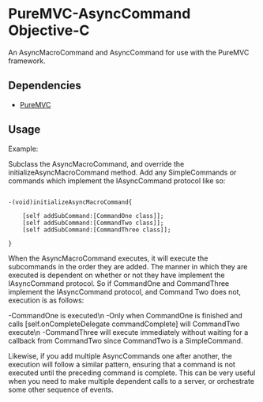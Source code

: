 PureMVC-AsyncCommand Objective-C
=================================

An AsyncMacroCommand and AsyncCommand for use with the PureMVC framework.

Dependencies
-------------------

 * [PureMVC][]


Usage
-------------------

Example:

Subclass the AsyncMacroCommand, and override the initializeAsyncMacroCommand method. Add any SimpleCommands or commands which implement the IAsyncCommand protocol like so:


<pre><code>
-(void)initializeAsyncMacroCommand{
	
	[self addSubCommand:[CommandOne class]];
	[self addSubCommand:[CommandTwo class]];
	[self addSubCommand:[CommandThree class]];

}
</code></pre>

When the AsyncMacroCommand executes, it will execute the subcommands in the order they are added. The manner in which they are executed is dependent on whether or not they have implement the IAsyncCommand protocol. So if CommandOne and CommandThree implement the IAsyncCommand protocol, and Command Two does not, execution is as follows:

-CommandOne is executed\n
-Only when CommandOne is finished and calls [self.onCompleteDelegate commandComplete] will CommandTwo execute\n
-CommandThree will execute immediately without waiting for a callback from CommandTwo since CommandTwo is a SimpleCommand.


Likewise, if you add multiple AsyncCommands one after another, the execution will follow a similar pattern, ensuring that a command is not executed until the preceding command is complete. This can be very useful when you need to make multiple dependent calls to a server, or orchestrate some other sequence of events.


[PureMVC]: http://trac.puremvc.org/PureMVC_ObjectiveC/